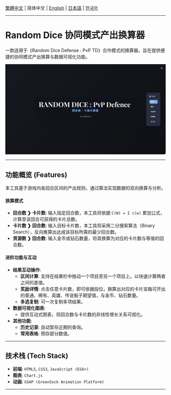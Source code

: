 [繁體中文](README/README.zh-TW.md) | 简体中文 | [English](README.md) | [日本語](README/README.ja.md) | [한국어](README/README.ko.md)
***

# Random Dice 协同模式产出换算器

一款适用于《Random Dice Defense : PvP TD》合作模式的换算器，旨在提供便捷的协同模式产出换算与数据可视化功能。

![项目截图](assets/screenshot_cn01.png)

---
## 功能概览 (Features)

本工具基于游戏内各回合区间的产出规则，通过算法实现数据的双向换算与分析。

#### **换算模式**
* **回合数 ❯ 卡片数**: 输入指定回合数，本工具将依据 `C(W) = Σ c(w)` 累加公式，计算至该回合可获得​​的卡片总数。
* **卡片数 ❯ 回合数**: 输入目标卡片数，本工具将采用二分搜索算法（Binary Search），反向推算出达成该目标所需的最少回合数。
* **资源数 ❯ 回合数**: 输入金币或钻石数量，将其换算为对应的卡片数与等值的回合数。

#### **进阶功能与互动**
* **结果互动操作**:
    * **区间计算**: 支持在结果栏中拖动一个项目至另一个项目上，以快速计算两者之间的差值。
    * **奖励详情**: 点击任意卡片数，即可依据段位，换算出对应的卡片宝箱可开出的普通、稀有、英雄、传说骰子期望值，与金币、钻石数量。
    * **多选复制**: 可一次复制多项结果。
* **数据可视化图表**:
    * 提供互动式图表，将回合数与卡片数的非线性增长关系可视化。
* **其他功能**:
    * **历史记录**: 自动暂存近期的查询。
    * **常用表格**: 预存部分数值。

---
## 技术栈 (Tech Stack)

* **前端**: `HTML5`, `CSS3`, `JavaScript (ES6+)`
* **图表**: `Chart.js`
* **动画**: `GSAP (GreenSock Animation Platform)`

---